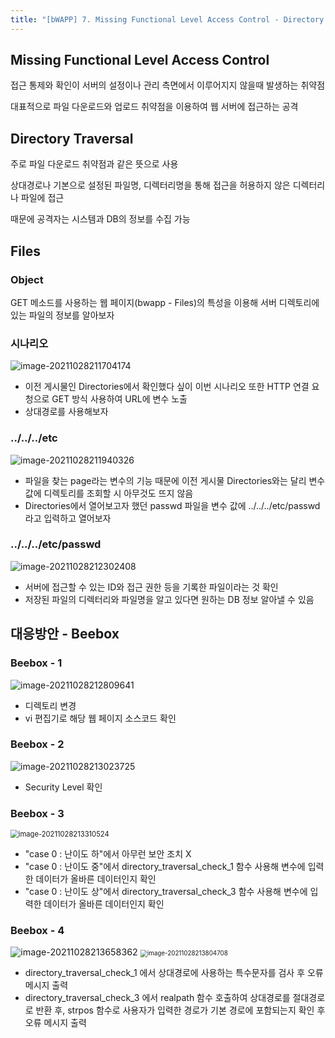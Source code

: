```yaml
---
title: "[bWAPP] 7. Missing Functional Level Access Control - Directory Traversal - Files"
---
```






## Missing Functional Level Access Control

접근 통제와 확인이 서버의 설정이나 관리 측면에서 이루어지지 않을때 발생하는 취약점

대표적으로 파일 다운로드와 업로드 취약점을 이용하여 웹 서버에 접근하는 공격









## Directory Traversal

주로 파일 다운로드 취약점과 같은 뜻으로 사용

상대경로나 기본으로 설정된 파일명, 디렉터리명을 통해 접근을 허용하지 않은 디렉터리나 파일에 접근

때문에 공격자는 시스템과 DB의 정보를 수집 가능









## Files

### Object

GET 메소드를 사용하는 웹 페이지(bwapp - Files)의 특성을 이용해 서버 디렉토리에 있는 파일의 정보를 알아보자





### 시나리오

![image-20211028211704174](https://raw.githubusercontent.com/EONION-TH3DB/image_repo/main/img/image-20211028211704174.png)

- 이전 게시물인 Directories에서 확인했다 싶이 이번 시나리오 또한 HTTP 연결 요청으로 GET 방식 사용하여 URL에 변수 노출
- 상대경로를 사용해보자





### ../../../etc

![image-20211028211940326](https://raw.githubusercontent.com/EONION-TH3DB/image_repo/main/img/image-20211028211940326.png)

- 파일을 찾는 page라는 변수의 기능 때문에 이전 게시물 Directories와는 달리 변수 값에 디렉토리를 조회할 시 아무것도 뜨지 않음
- Directories에서 열어보고자 했던 passwd 파일을 변수 값에 ../../../etc/passwd 라고 입력하고 열어보자





### ../../../etc/passwd

![image-20211028212302408](https://raw.githubusercontent.com/EONION-TH3DB/image_repo/main/img/image-20211028212302408.png)

- 서버에 접근할 수 있는 ID와 접근 권한 등을 기록한 파일이라는 것 확인
- 저장된 파일의 디렉터리와 파일명을 알고 있다면 원하는 DB 정보 알아낼 수 있음









## 대응방안 - Beebox

### Beebox - 1

![image-20211028212809641](https://raw.githubusercontent.com/EONION-TH3DB/image_repo/main/img/image-20211028212809641.png)

- 디렉토리 변경
- vi 편집기로 해당 웹 페이지 소스코드 확인





### Beebox  - 2

![image-20211028213023725](https://raw.githubusercontent.com/EONION-TH3DB/image_repo/main/img/image-20211028213023725.png)

- Security Level 확인





### Beebox - 3

<img src="https://raw.githubusercontent.com/EONION-TH3DB/image_repo/main/img/image-20211028213310524.png" alt="image-20211028213310524" style="zoom:80%;" />

- "case 0 : 난이도 하"에서 아무런 보안 조치 X
- "case 0 : 난이도 중"에서 directory_traversal_check_1 함수 사용해 변수에 입력한 데이터가 올바른 데이터인지 확인
- "case 0 : 난이도 상"에서 directory_traversal_check_3 함수 사용해 변수에 입력한 데이터가 올바른 데이터인지 확인





### Beebox - 4

<img src="https://raw.githubusercontent.com/EONION-TH3DB/image_repo/main/img/image-20211028213658362.png" alt="image-20211028213658362" style="zoom:102%;" />

<img src="https://raw.githubusercontent.com/EONION-TH3DB/image_repo/main/img/image-20211028213804708.png" alt="image-20211028213804708" style="zoom:70%;" />

- directory_traversal_check_1 에서 상대경로에 사용하는 특수문자를 검사 후 오류 메시지 출력
- directory_traversal_check_3 에서 realpath 함수 호출하여 상대경로를 절대경로로 반환 후, strpos 함수로 사용자가 입력한 경로가 기본 경로에 포함되는지 확인 후 오류 메시지 출력